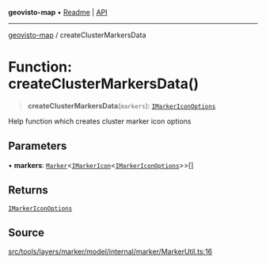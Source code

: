 **geovisto-map** • [Readme](../README.md) \| [API](../globals.md)

***

[geovisto-map](../README.md) / createClusterMarkersData

# Function: createClusterMarkersData()

> **createClusterMarkersData**(`markers`): [`IMarkerIconOptions`](../type-aliases/IMarkerIconOptions.md)

Help function which creates cluster marker icon options

## Parameters

• **markers**: [`Marker`](../classes/Marker.md)\<[`IMarkerIcon`](../interfaces/IMarkerIcon.md)\<[`IMarkerIconOptions`](../type-aliases/IMarkerIconOptions.md)\>\>[]

## Returns

[`IMarkerIconOptions`](../type-aliases/IMarkerIconOptions.md)

## Source

[src/tools/layers/marker/model/internal/marker/MarkerUtil.ts:16](https://github.com/geovisto/geovisto-map/blob/e22d774889dbc28cc1ec62933ecf6bab6690f172/src/tools/layers/marker/model/internal/marker/MarkerUtil.ts#L16)
